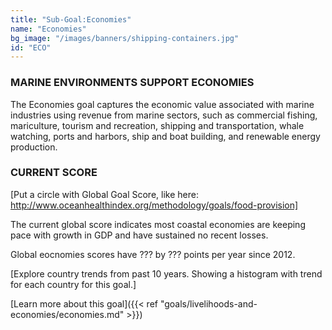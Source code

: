 ```yaml
---
title: "Sub-Goal:Economies"
name: "Economies"
bg_image: "/images/banners/shipping-containers.jpg"
id: "ECO"
---
```


### MARINE ENVIRONMENTS SUPPORT ECONOMIES
The Economies goal captures the economic value associated with marine industries using revenue from marine sectors, such as commercial fishing, mariculture, tourism and recreation, shipping and transportation, whale watching, ports and harbors, ship and boat building, and renewable energy production.

### CURRENT SCORE

[Put a circle with Global Goal Score, like here: http://www.oceanhealthindex.org/methodology/goals/food-provision]

The current global score indicates most coastal economies are keeping pace with growth in GDP and have sustained no recent losses. 

Global eocnomies scores have ??? by ??? points per year since 2012.

[Explore country trends from past 10 years. Showing a histogram with trend for each country for this goal.]





[Learn more about this goal]({{< ref "goals/livelihoods-and-economies/economies.md" >}})
